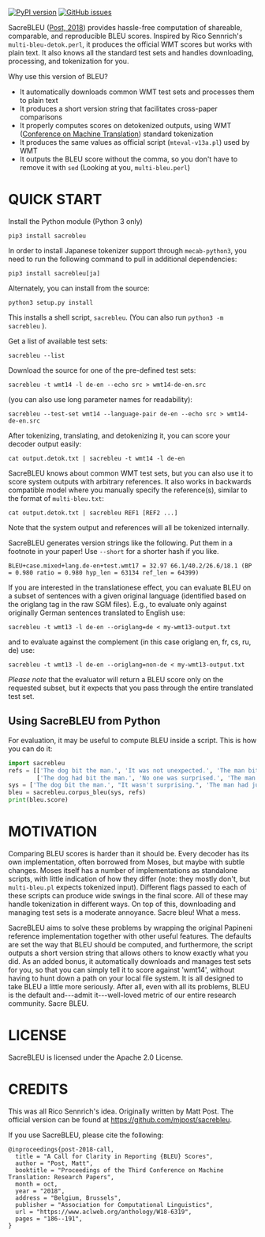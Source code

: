 [![PyPI version](https://badge.fury.io/py/sacrebleu.svg)](https://badge.fury.io/py/sacrebleu)
[![GitHub issues](https://img.shields.io/github/issues/mjpost/sacreBLEU.svg)](https://github.com/awslabs/sockeye/issues)

SacreBLEU ([Post, 2018](http://aclweb.org/anthology/W18-6319)) provides hassle-free computation of shareable, comparable, and reproducible BLEU scores.
Inspired by Rico Sennrich's `multi-bleu-detok.perl`, it produces the official WMT scores but works with plain text.
It also knows all the standard test sets and handles downloading, processing, and tokenization for you.

Why use this version of BLEU?
- It automatically downloads common WMT test sets and processes them to plain text
- It produces a short version string that facilitates cross-paper comparisons
- It properly computes scores on detokenized outputs, using WMT ([Conference on Machine Translation](http://statmt.org/wmt17)) standard tokenization
- It produces the same values as official script (`mteval-v13a.pl`) used by WMT
- It outputs the BLEU score without the comma, so you don't have to remove it with `sed` (Looking at you, `multi-bleu.perl`)

# QUICK START

Install the Python module (Python 3 only)

    pip3 install sacrebleu

In order to install Japanese tokenizer support through `mecab-python3`, you need to run the
following command to pull in additional dependencies:

    pip3 install sacrebleu[ja]

Alternately, you can install from the source:

    python3 setup.py install

This installs a shell script, `sacrebleu`.
(You can also run `python3 -m sacrebleu` ).

Get a list of available test sets:

    sacrebleu --list

Download the source for one of the pre-defined test sets:

    sacrebleu -t wmt14 -l de-en --echo src > wmt14-de-en.src

(you can also use long parameter names for readability):

    sacrebleu --test-set wmt14 --language-pair de-en --echo src > wmt14-de-en.src

After tokenizing, translating, and detokenizing it, you can score your decoder output easily:

    cat output.detok.txt | sacrebleu -t wmt14 -l de-en

SacreBLEU knows about common WMT test sets, but you can also use it to score system outputs with arbitrary references.
It also works in backwards compatible model where you manually specify the reference(s), similar to the format of `multi-bleu.txt`:

    cat output.detok.txt | sacrebleu REF1 [REF2 ...]

Note that the system output and references will all be tokenized internally.

SacreBLEU generates version strings like the following.
Put them in a footnote in your paper!
Use `--short` for a shorter hash if you like.

    BLEU+case.mixed+lang.de-en+test.wmt17 = 32.97 66.1/40.2/26.6/18.1 (BP = 0.980 ratio = 0.980 hyp_len = 63134 ref_len = 64399)

If you are interested in the translationese effect, you can evaluate BLEU on a subset of sentences
with a given original language (identified based on the origlang tag in the raw SGM files).
E.g., to evaluate only against originally German sentences translated to English use:

    sacrebleu -t wmt13 -l de-en --origlang=de < my-wmt13-output.txt

and to evaluate against the complement (in this case origlang en, fr, cs, ru, de) use:

    sacrebleu -t wmt13 -l de-en --origlang=non-de < my-wmt13-output.txt

*Please note* that the evaluator will return a BLEU score only on the requested subset,
but it expects that you pass through the entire translated test set.

## Using SacreBLEU from Python

For evaluation, it may be useful to compute BLEU inside a script. This is how you can do it:

```python
import sacrebleu
refs = [['The dog bit the man.', 'It was not unexpected.', 'The man bit him first.'],
        ['The dog had bit the man.', 'No one was surprised.', 'The man had bitten the dog.']]
sys = ['The dog bit the man.', "It wasn't surprising.", 'The man had just bitten him.']
bleu = sacrebleu.corpus_bleu(sys, refs)
print(bleu.score)
```

# MOTIVATION

Comparing BLEU scores is harder than it should be.
Every decoder has its own implementation, often borrowed from Moses, but maybe with subtle changes.
Moses itself has a number of implementations as standalone scripts, with little indication of how they differ (note: they mostly don't, but `multi-bleu.pl` expects tokenized input).
Different flags passed to each of these scripts can produce wide swings in the final score.
All of these may handle tokenization in different ways.
On top of this, downloading and managing test sets is a moderate annoyance.
Sacre bleu!
What a mess.

SacreBLEU aims to solve these problems by wrapping the original Papineni reference implementation together with other useful features.
The defaults are set the way that BLEU should be computed, and furthermore, the script outputs a short version string that allows others to know exactly what you did.
As an added bonus, it automatically downloads and manages test sets for you, so that you can simply tell it to score against 'wmt14', without having to hunt down a path on your local file system.
It is all designed to take BLEU a little more seriously.
After all, even with all its problems, BLEU is the default and---admit it---well-loved metric of our entire research community.
Sacre BLEU.

# LICENSE

SacreBLEU is licensed under the Apache 2.0 License.

# CREDITS

This was all Rico Sennrich's idea.
Originally written by Matt Post.
The official version can be found at <https://github.com/mjpost/sacrebleu>.

If you use SacreBLEU, please cite the following:

```
@inproceedings{post-2018-call,
  title = "A Call for Clarity in Reporting {BLEU} Scores",
  author = "Post, Matt",
  booktitle = "Proceedings of the Third Conference on Machine Translation: Research Papers",
  month = oct,
  year = "2018",
  address = "Belgium, Brussels",
  publisher = "Association for Computational Linguistics",
  url = "https://www.aclweb.org/anthology/W18-6319",
  pages = "186--191",
}
```

